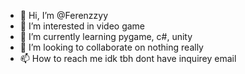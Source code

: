 - 👋 Hi, I’m @Ferenzzyy
- 👀 I’m interested in video game
- 🌱 I’m currently learning pygame, c#, unity
- 💞️ I’m looking to collaborate on nothing really
- 📫 How to reach me idk tbh dont have inquirey email

<!---
Ferenzzyy/Ferenzzyy is a ✨ special ✨ repository because its `README.md` (this file) appears on your GitHub profile.
You can click the Preview link to take a look at your changes.
--->
